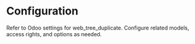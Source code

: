 # Configuration

Refer to Odoo settings for web_tree_duplicate. Configure related models, access rights, and options as needed.
